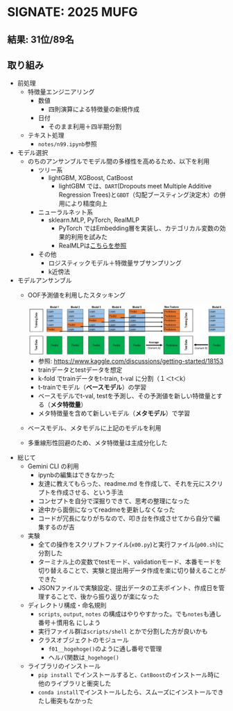 # SIGNATE: 2025 MUFG

## 結果: 31位/89名

## 取り組み
- 前処理
  - 特徴量エンジニアリング
    - 数値
      - 四則演算による特徴量の新規作成
    - 日付
      - そのまま利用＋四半期分割
  - テキスト処理
    - `notes/n99.ipynb`参照
- モデル選択
  - のちのアンサンブルでモデル間の多様性を高めるため、以下を利用
    - ツリー系
      - lightGBM, XGBoost, CatBoost
        - lightGBM では、`DART`(Dropouts meet Multiple Additive Regression Trees)と`GBDT`（勾配ブースティング決定木）の併用により精度向上
    - ニューラルネット系
      - sklearn.MLP, PyTorch, RealMLP
        - PyTorch ではEmbedding層を実装し、カテゴリカル変数の効果的利用を試みた
        - RealMLPは[こちらを参照](https://zenn.dev/mkj/articles/f7939cb221da14)
    - その他
      - ロジスティックモデル＋特徴量サブサンプリング
      - k近傍法
- モデルアンサンブル
  - OOF予測値を利用したスタッキング

    <img src="knowledge/00__images/image-stacking.jpg">

    - 参照: https://www.kaggle.com/discussions/getting-started/18153
    - trainデータとtestデータを想定
    - k-fold でtrainデータをt-train, t-val に分割（１＜t＜k）
    - t-trainでモデル（**ベースモデル**）の学習
    - ベースモデルでt-val, testを予測し、その予測値を新しい特徴量とする（**メタ特徴量**）
    - メタ特徴量を含めて新しいモデル（**メタモデル**）で学習
  - ベースモデル、メタモデルに上記のモデルを利用
  - 多重線形性回避のため、メタ特徴量は主成分化した
- 総じて
  - Gemini CLI の利用
    - ipynbの編集はできなかった
    - 友達に教えてもらった、readme.md を作成して、それを元にスクリプトを作成させる、という手法
    - コンセプトを自分で深掘りできて、思考の整理になった
    - 途中から面倒になってreadmeを更新しなくなった
    - コードが冗長になりがちなので、叩き台を作成させてから自分で編集するのが吉
  - 実験
    - 全ての操作をスクリプトファイル(`x00.py`)と実行ファイル(`p00.sh`)に分割した
    - ターミナル上の変数でtestモード、validationモード、本番モードを切り替えることで、実験と提出用データ作成を楽に切り替えることができた
    - JSONファイルで実験設定、提出データの工夫ポイント、作成日を管理することで、後から振り返りが楽になった
  - ディレクトリ構成・命名規則
    - `scripts`, `output`, `notes` の構成はやりやすかった。でも`notes`も通し番号＋慣用名 にしよう
    - 実行ファイル群は`scripts/shell` とかで分割した方が良いかも
    - クラスオブジェクトのモジュール
      - `f01__hogehoge()`のように通し番号で管理
      - ヘルパ関数は`_hogehoge()`
  - ライブラリのインストール
    - `pip install` でインストールすると、`CatBoost`のインストール時に他のライブラリと衝突した
    - `conda install`でインストールしたら、スムーズにインストールできたし衝突もなかった
